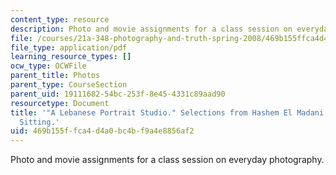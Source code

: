 ```yaml
---
content_type: resource
description: Photo and movie assignments for a class session on everyday photography.
file: /courses/21a-348-photography-and-truth-spring-2008/469b155ffca4d4a0bc4bf9a4e8856af2_MIT21A_348S08_portraitsL.pdf
file_type: application/pdf
learning_resource_types: []
ocw_type: OCWFile
parent_title: Photos
parent_type: CourseSection
parent_uid: 19111682-54bc-253f-8e45-4331c89aad90
resourcetype: Document
title: '"A Lebanese Portrait Studio." Selections from Hashem El Madani and Mapping
  Sitting.'
uid: 469b155f-fca4-d4a0-bc4b-f9a4e8856af2
---
```

Photo and movie assignments for a class session on everyday photography.

